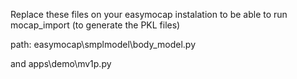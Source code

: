 Replace these files on your easymocap instalation to be able to run mocap_import (to generate the PKL files)

path:
easymocap\smplmodel\body_model.py

and
apps\demo\mv1p.py

